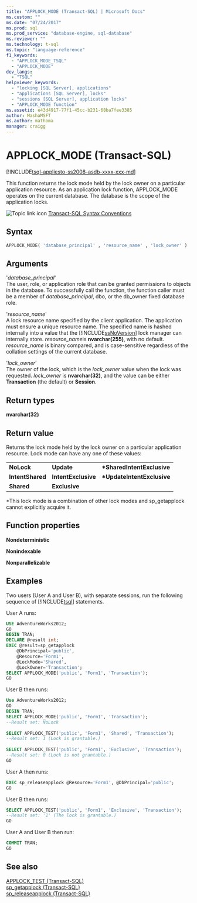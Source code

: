 ```yaml
---
title: "APPLOCK_MODE (Transact-SQL) | Microsoft Docs"
ms.custom: ""
ms.date: "07/24/2017"
ms.prod: sql
ms.prod_service: "database-engine, sql-database"
ms.reviewer: ""
ms.technology: t-sql
ms.topic: "language-reference"
f1_keywords: 
  - "APPLOCK_MODE_TSQL"
  - "APPLOCK_MODE"
dev_langs: 
  - "TSQL"
helpviewer_keywords: 
  - "locking [SQL Server], applications"
  - "applications [SQL Server], locks"
  - "sessions [SQL Server], application locks"
  - "APPLOCK_MODE function"
ms.assetid: e43d4917-77f1-45cc-b231-68ba7fee3385
author: MashaMSFT
ms.author: mathoma
manager: craigg
---
```

# APPLOCK_MODE (Transact-SQL)
[!INCLUDE[tsql-appliesto-ss2008-asdb-xxxx-xxx-md](../../includes/tsql-appliesto-ss2008-asdb-xxxx-xxx-md.md)]

This function returns the lock mode held by the lock owner on a particular application resource. As an application lock function, APPLOCK_MODE operates on the current database. The database is the scope of the application locks.
  
![Topic link icon](../../database-engine/configure-windows/media/topic-link.gif "Topic link icon") [Transact-SQL Syntax Conventions](../../t-sql/language-elements/transact-sql-syntax-conventions-transact-sql.md)
  
## Syntax  
  
```sql
APPLOCK_MODE( 'database_principal' , 'resource_name' , 'lock_owner' )  
```  
  
## Arguments  
'*database_principal*'  
The user, role, or application role that can be granted permissions to objects in the database. To successfully call the function, the function caller must be a member of *database_principal*, dbo, or the db_owner fixed database role.
  
'*resource_name*'  
A lock resource name specified by the client application. The application must ensure a unique resource name. The specified name is hashed internally into a value that the [!INCLUDE[ssNoVersion](../../includes/ssnoversion-md.md)] lock manager can internally store. *resource_name*is **nvarchar(255)**, with no default. *resource_name* is binary compared, and is case-sensitive regardless of the collation settings of the current database.
  
'*lock_owner*'  
The owner of the lock, which is the *lock_owner* value when the lock was requested. *lock_owner* is **nvarchar(32)**, and the value can be either **Transaction** (the default) or **Session**.
  
## Return types
**nvarchar(32)**
  
## Return value
Returns the lock mode held by the lock owner on a particular application resource. Lock mode can have any one of these values:
  
||||  
|-|-|-|  
|**NoLock**|**Update**|**\*SharedIntentExclusive**|  
|**IntentShared**|**IntentExclusive**|**\*UpdateIntentExclusive**|  
|**Shared**|**Exclusive**||  
  
*This lock mode is a combination of other lock modes and sp_getapplock cannot explicitly acquire it.
  
## Function properties
**Nondeterministic**
  
**Nonindexable**
  
**Nonparallelizable**
  
## Examples  
Two users (User A and User B), with separate sessions, run the following sequence of [!INCLUDE[tsql](../../includes/tsql-md.md)] statements.
  
User A runs:
  
```sql
USE AdventureWorks2012;  
GO  
BEGIN TRAN;  
DECLARE @result int;  
EXEC @result=sp_getapplock  
    @DbPrincipal='public',  
    @Resource='Form1',  
    @LockMode='Shared',  
    @LockOwner='Transaction';  
SELECT APPLOCK_MODE('public', 'Form1', 'Transaction');  
GO  
```  
  
User B then runs:
  
```sql
Use AdventureWorks2012;  
GO  
BEGIN TRAN;  
SELECT APPLOCK_MODE('public', 'Form1', 'Transaction');  
--Result set: NoLock  
  
SELECT APPLOCK_TEST('public', 'Form1', 'Shared', 'Transaction');  
--Result set: 1 (Lock is grantable.)  
  
SELECT APPLOCK_TEST('public', 'Form1', 'Exclusive', 'Transaction');  
--Result set: 0 (Lock is not grantable.)  
GO  
```  
  
User A then runs:
  
```sql
EXEC sp_releaseapplock @Resource='Form1', @DbPrincipal='public';  
GO  
```  
  
User B then runs:
  
```sql
SELECT APPLOCK_TEST('public', 'Form1', 'Exclusive', 'Transaction');  
--Result set: '1' (The lock is grantable.)  
GO  
```  
  
User A and User B then run:
  
```sql
COMMIT TRAN;  
GO  
```  
  
## See also
[APPLOCK_TEST &#40;Transact-SQL&#41;](../../t-sql/functions/applock-test-transact-sql.md)  
[sp_getapplock &#40;Transact-SQL&#41;](../../relational-databases/system-stored-procedures/sp-getapplock-transact-sql.md)  
[sp_releaseapplock &#40;Transact-SQL&#41;](../../relational-databases/system-stored-procedures/sp-releaseapplock-transact-sql.md)
  
  

